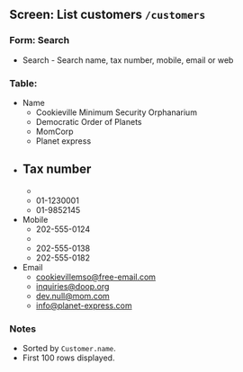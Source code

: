 ## Screen: List customers `/customers`

### Form: Search

- Search - Search name, tax number, mobile, email or web

### Table:

- Name
    - Cookieville Minimum Security Orphanarium
    - Democratic Order of Planets
    - MomCorp
    - Planet express
- Tax number
    - 
    -
    - 01-1230001
    - 01-9852145
- Mobile
    - 202-555-0124
    - 
    - 202-555-0138
    - 202-555-0182
- Email
    - cookievillemso@free-email.com
    - inquiries@doop.org
    - dev.null@mom.com
    - info@planet-express.com

### Notes

- Sorted by `Customer.name`.
- First 100 rows displayed.
